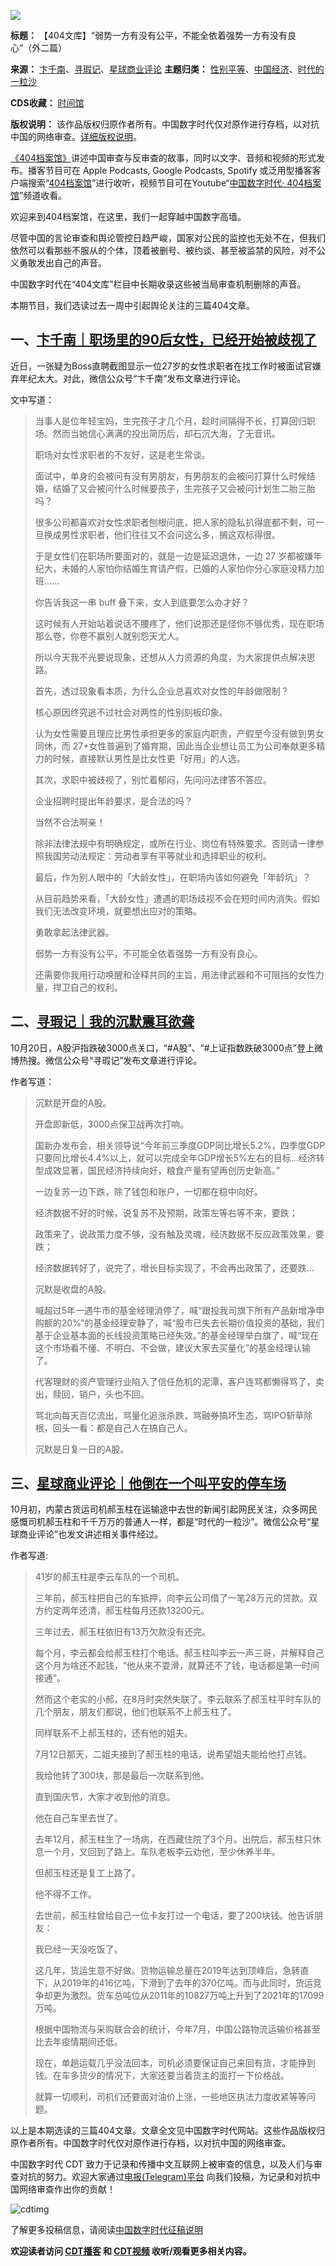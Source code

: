 ![](https://chinadigitaltimes.net/chinese/files/2023/10/4173.png)







**标题：** 【404文库】“弱势一方有没有公平，不能全依着强势一方有没有良心”（外二篇）  

**来源：** [卞千南](https://chinadigitaltimes.net/space/卞千南)、[寻瑕记](https://chinadigitaltimes.net/space/寻瑕记)、[星球商业评论](https://chinadigitaltimes.net/space/星球商业评论)
**主题归类：** [性别平等](https://chinadigitaltimes.net/space/性别平等)、[中国经济](https://chinadigitaltimes.net/space/中国经济)、[时代的一粒沙](https://chinadigitaltimes.net/space/时代的一粒沙)   

**CDS收藏：** [时间馆](https://chinadigitaltimes.net/space/%E6%97%B6%E9%97%B4%E9%A6%86)  

**版权说明：** 该作品版权归原作者所有。中国数字时代仅对原作进行存档，以对抗中国的网络审查。[详细版权说明](https://chinadigitaltimes.net/chinese/copyright)。




[《404档案馆》](https://chinadigitaltimes.net/chinese/404-archives)讲述中国审查与反审查的故事，同时以文字、音频和视频的形式发布。播客节目可在 Apple Podcasts, Google Podcasts, Spotify 或泛用型播客客户端搜索“[404档案馆](https://open.firstory.me/user/cdt)”进行收听，视频节目可在Youtube“[中国数字时代· 404档案馆](https://www.youtube.com/channel/UCwXewCWwaK1-yec8niJLrqg)”频道收看。


欢迎来到404档案馆，在这里，我们一起穿越中国数字高墙。


尽管中国的言论审查和舆论管控日趋严峻，国家对公民的监控也无处不在，但我们依然可以看那些不服从的个体，顶着被删号、被约谈、甚至被监禁的风险，对不公义勇敢发出自己的声音。


中国数字时代在“404文库”栏目中长期收录这些被当局审查机制删除的声音。


本期节目，我们选读过去一周中引起舆论关注的三篇404文章。


一、[卞千南｜职场里的90后女性，已经开始被歧视了](https://chinadigitaltimes.net/chinese/701219.html)
-----------------------------------------------------------------------------



近日，一张疑为Boss直聘截图显示一位27岁的女性求职者在找工作时被面试官嫌弃年纪太大。对此，微信公众号“卞千南”发布文章进行评论。


文中写道：



> 
> 当事人是位年轻宝妈，生完孩子才几个月，趁时间隔得不长，打算回归职场。然而当她信心满满的投出简历后，却石沉大海，了无音讯。
> 
> 
> 职场对女性求职者的不友好，这是老生常谈。
> 
> 
> 面试中，单身的会被问有没有男朋友，有男朋友的会被问打算什么时候结婚，结婚了又会被问什么时候要孩子，生完孩子又会被问计划生二胎三胎吗？
> 
> 
> 很多公司都喜欢对女性求职者刨根问底，把人家的隐私扒得底都不剩，可一旦换成男性求职者，他们往往又不会问这么多，搁这双标得很。
> 
> 
> 于是女性们在职场所要面对的，就是一边是延迟退休，一边 27 岁都被嫌年纪大，未婚的人家怕你结婚生育请产假，已婚的人家怕你分心家庭没精力加班……
> 
> 
> 你告诉我这一串 buff 叠下来，女人到底要怎么办才好？
> 
> 
> 这时候有人开始站着说话不腰疼了，他们说那还是怪你不够优秀，现在职场那么卷，你卷不赢别人就别怨天尤人。
> 
> 
> 所以今天我不光要说现象，还想从人力资源的角度，为大家提供点解决思路。
> 
> 
> 首先，透过现象看本质，为什么企业总喜欢对女性的年龄做限制？
> 
> 
> 核心原因终究逃不过社会对两性的性别刻板印象。
> 
> 
> 认为女性需要且理应比男性承担更多的家庭内职责，产假至今没有做到男女同休，而 27+女性普遍到了婚育期，因此当企业想让员工为公司奉献更多精力的时候，直接默认男性是比女性更「好用」的人选。
> 
> 
> 其次，求职中被歧视了，别忙着郁闷，先问问法律答不答应。
> 
> 
> 企业招聘时提出年龄要求，是合法的吗？ 
> 
> 
> 当然不合法啊亲！
> 
> 
> 除非法律法规中有明确规定，或所在行业、岗位有特殊要求。否则请一律参照我国劳动法规定：劳动者享有平等就业和选择职业的权利。
> 
> 
> 最后，作为别人眼中的「大龄女性」，在职场内该如何避免「年龄坑」？
> 
> 
> 从目前趋势来看，「大龄女性」遭遇的职场歧视不会在短时间内消失。假如我们无法改变环境，就要想出应对的策略。
> 
> 
> 勇敢拿起法律武器。
> 
> 
> 弱势一方有没有公平，不可能全依着强势一方有没有良心。
> 
> 
> 还需要你我用行动唤醒和诠释共同的主旨，用法律武器和不可阻挡的女性力量，捍卫自己的权利。
> 
> 
> 


二、[寻瑕记｜我的沉默震耳欲聋](https://chinadigitaltimes.net/chinese/701302.html)
-------------------------------------------------------------------



10月20日，A股沪指跌破3000点关口，“#A股”、“#上证指数跌破3000点”登上微博热搜。微信公众号“寻瑕记”发布文章进行评论。


作者写道：



> 
> 沉默是开盘的A股。
> 
> 
> 开盘即新低，3000点保卫战再次打响。
> 
> 
> 国新办发布会，相关领导说“今年前三季度GDP同比增长5.2%，四季度GDP只要同比增长4.4%以上，就可以完成全年GDP增长5%左右的目标…经济转型成效显著，国民经济持续向好，粮食产量有望再创历史新高。”
> 
> 
> 一边复苏一边下跌，除了钱包和账户，一切都在稳中向好。
> 
> 
> 经济数据不好的时候，说复苏不及预期，政策左等右等不来，要跌；
> 
> 
> 政策来了，说政策力度不够，没有触及灵魂，经济数据不反应政策效果，要跌；
> 
> 
> 经济数据转好了，说完了，增长目标实现了，不会再出政策了，还要跌…
> 
> 
> 沉默是收盘的A股。
> 
> 
> 喊超过5年一遇牛市的基金经理消停了，喊“跟投我司旗下所有产品新增净申购额的20%”的基金经理安静了，喊“股市已失去长期价值投资的基础，我们基于企业基本面的长线投资策略已经失效。”的基金经理举白旗了，喊“现在这个市场看不懂、不明白、不会做，建议大家去买量化”的基金经理认输了。
> 
> 
> 代客理财的资产管理行业陷入了信任危机的泥潭，客户连骂都懒得骂了，卖出，赎回，销户，头也不回。
> 
> 
> 骂北向每天百亿流出，骂量化追涨杀跌，骂融券搞坏生态，骂IPO斩草除根，回头一看：都是自己人在搞自己人。
> 
> 
> 沉默是日复一日的A股。
> 
> 
> 


三、[星球商业评论｜他倒在一个叫平安的停车场](https://chinadigitaltimes.net/chinese/701284.html)
--------------------------------------------------------------------------



10月初，内蒙古货运司机郝玉柱在运输途中去世的新闻引起网民关注，众多网民感慨司机郝玉柱和千千万万的普通人一样，都是“时代的一粒沙”。微信公众号“星球商业评论”也发文讲述相关事件经过。


作者写道:



> 
> 41岁的郝玉柱是李云车队的一个司机。
> 
> 
> 三年前，郝玉柱把自己的车抵押，向李云公司借了一笔28万元的贷款。双方约定两年还清，郝玉柱每月还款13200元。
> 
> 
> 三年过去，郝玉柱依旧有13万欠款没有还完。
> 
> 
> 每个月，李云都会给郝玉柱打个电话。郝玉柱叫李云一声三哥，并解释自己这个月为啥还不起钱，“他从来不耍滑，就算还不了钱，电话都是第一时间接通”。
> 
> 
> 然而这个老实的小郝，在8月时突然失联了。李云联系了郝玉柱平时车队的几个朋友，朋友们都说，他们也联系不上郝玉柱了。
> 
> 
> 同样联系不上郝玉柱的，还有他的姐夫。
> 
> 
> 7月12日那天，二姐夫接到了郝玉柱的电话，说希望姐夫能给他打点钱。
> 
> 
> 我给他转了300块，那是最后一次联系到他。
> 
> 
> 直到国庆节，大家才收到他的消息。
> 
> 
> 他在自己车里去世了。
> 
> 
> 去年12月，郝玉柱生了一场病，在西藏住院了3个月。出院后，郝玉柱只休息一个月，又回到了路上。车队老板李云劝他，至少休养半年。
> 
> 
> 但郝玉柱还是复工上路了。
> 
> 
> 他不得不工作。
> 
> 
> 去世前，郝玉柱曾给自己一位卡友打过一个电话，要了200块钱。他告诉朋友：
> 
> 
> 我已经一天没吃饭了。
> 
> 
> 这几年，货运生意不好做。货物运输总量在2019年达到顶峰后，急转直下，从2019年的416亿吨，下滑到了去年的370亿吨。而与此同时，货运竞争却更为激烈。货车总吨位从2011年的10827万吨上升到了2021年的17099万吨。
> 
> 
> 根据中国物流与采购联合会的统计，今年7月，中国公路物流运输价格甚至比去年疫情期间还低。
> 
> 
> 现在，单趟运载几乎没法回本，司机必须要保证自己来回有货，才能挣到钱。在车多货少的情况下，大家还要当着货主的面打一下价格战。
> 
> 
> 就算一切顺利，司机们还要面对油价上涨，一些地区执法力度收紧等等问题。
> 
> 
> 


以上是本期选读的三篇404文章。文章全文见中国数字时代网站。这些作品版权归原作者所有。中国数字时代仅对原作进行存档，以对抗中国的网络审查。


中国数字时代 CDT 致力于记录和传播中文互联网上被审查的信息，以及人们与审查对抗的努力。欢迎大家通过[电报(Telegram)平台](https://t.me/cdtmedia_bot "电报(Telegram)平台") 向我们投稿，为记录和对抗中国网络审查作出你的贡献！


![cdtimg](https://chinadigitaltimes.net/chinese/files/2022/05/404给CDT-QR-code-1.jpg)


了解更多投稿信息，请阅读[中国数字时代征稿说明](https://chinadigitaltimes.net/chinese/telegrambot "中国数字时代征稿说明")


**欢迎读者访问 [CDT播客](https://open.firstory.me/user/cdt/platforms "CDT播客") 和 [CDT视频](https://www.youtube.com/@CDTChinese/videos "CDT视频") 收听/观看更多相关内容。** 

